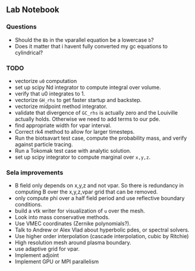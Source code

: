 
## Lab Notebook

### Questions 
- Should the `Bb` in the vparallel equation be a lowercase `b`?
- Does it matter that i havent fully converted my gc equations to cylindrical? 

### TODO
- vectorize `u0` computation 
- set up scipy Nd integrator to compute integral over volume.
- verify that u0 integrates to 1.
- vectorize `GH_rhs` to get faster startup and backstep.
- vectorize midpoint method integrator.
- validate that divergence of `GC_rhs` is actually zero and the Louiville actually holds. Otherwise we 
  need to add terms to our pde.
- find appropriate width for vpar interval. 
- Correct rk4 method to allow for larger timesteps.
- Run the biotsavart test case, compute the probability mass, and verify against particle tracing.
- Run a Tokomak test case with analytic solution.
- set up scipy integrator to compute marginal over `x,y,z`.

### Sela improvements
- B field only depends on x,y,z and not vpar. So there is redundancy in computing B over the x,y,z,vpar grid that can be removed.
- only compute phi over a half field period and use reflective boundary conditions.
- build a vtk writer for visualization of `u` over the mesh.
- Look into mass conservative methods.
- Use VMEC coordinates (Zernike polynomials?).
- Talk to Andrew or Alex Vlad about hyperbolic pdes, or spectral solvers.
- Use higher order interpolation (cascade interpolation, cubic by Ritchie)
- High resolution mesh around plasma boundary.
- use adaptive grid for vpar.
- Implement adjoint
- Implement GPU or MPI parallelism

